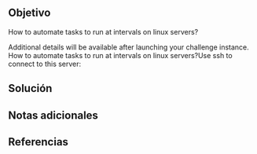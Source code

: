 ## Objetivo
How to automate tasks to run at intervals on linux servers?

Additional details will be available after launching your challenge instance. How to automate tasks to run at intervals on linux servers?Use ssh to connect to this server:


## Solución

## Notas adicionales

## Referencias